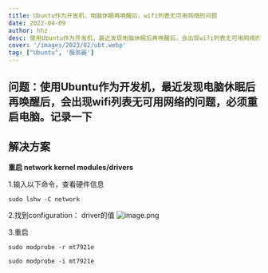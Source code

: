 ```yaml
---
title: Ubuntu作为开发机，电脑休眠再唤醒后，wifi列表无可用网络的问题
date: 2022-04-09
author: hhz
desc: 使用Ubuntu作为开发机，最近发现电脑休眠后再唤醒后，会出现wifi列表无可用网络的问题，必须重启电脑。
cover: '/images/2023/02/ubt.webp'
tag: ["Ubuntu", '服务器']
---
```


## 问题：使用Ubuntu作为开发机，最近发现电脑休眠后再唤醒后，会出现wifi列表无可用网络的问题，必须重启电脑。记录一下

## 解决方案
**重启 network kernel modules/drivers**

1.输入以下命令，查看硬件信息 
```shell
sudo lshw -C network
```
2.找到configuration： driver的值
![image.png](https://p6-juejin.byteimg.com/tos-cn-i-k3u1fbpfcp/0dd92f39d9fb4f119970943088aee40f~tplv-k3u1fbpfcp-watermark.image?)

3.重启
```shell
sudo modprobe -r mt7921e

sudo modprobe -i mt7921e
```
